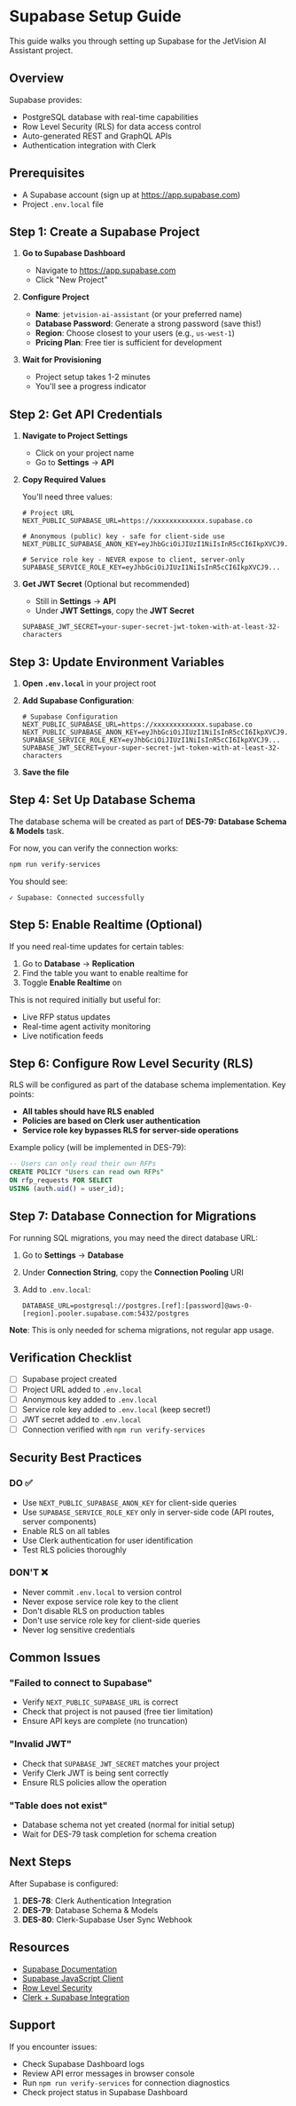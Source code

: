 # Supabase Setup Guide

This guide walks you through setting up Supabase for the JetVision AI Assistant project.

## Overview

Supabase provides:
- PostgreSQL database with real-time capabilities
- Row Level Security (RLS) for data access control
- Auto-generated REST and GraphQL APIs
- Authentication integration with Clerk

## Prerequisites

- A Supabase account (sign up at https://app.supabase.com)
- Project `.env.local` file

## Step 1: Create a Supabase Project

1. **Go to Supabase Dashboard**
   - Navigate to https://app.supabase.com
   - Click "New Project"

2. **Configure Project**
   - **Name**: `jetvision-ai-assistant` (or your preferred name)
   - **Database Password**: Generate a strong password (save this!)
   - **Region**: Choose closest to your users (e.g., `us-west-1`)
   - **Pricing Plan**: Free tier is sufficient for development

3. **Wait for Provisioning**
   - Project setup takes 1-2 minutes
   - You'll see a progress indicator

## Step 2: Get API Credentials

1. **Navigate to Project Settings**
   - Click on your project name
   - Go to **Settings** → **API**

2. **Copy Required Values**

   You'll need three values:

   ```env
   # Project URL
   NEXT_PUBLIC_SUPABASE_URL=https://xxxxxxxxxxxxx.supabase.co

   # Anonymous (public) key - safe for client-side use
   NEXT_PUBLIC_SUPABASE_ANON_KEY=eyJhbGciOiJIUzI1NiIsInR5cCI6IkpXVCJ9...

   # Service role key - NEVER expose to client, server-only
   SUPABASE_SERVICE_ROLE_KEY=eyJhbGciOiJIUzI1NiIsInR5cCI6IkpXVCJ9...
   ```

3. **Get JWT Secret** (Optional but recommended)
   - Still in **Settings** → **API**
   - Under **JWT Settings**, copy the **JWT Secret**

   ```env
   SUPABASE_JWT_SECRET=your-super-secret-jwt-token-with-at-least-32-characters
   ```

## Step 3: Update Environment Variables

1. **Open `.env.local`** in your project root

2. **Add Supabase Configuration**:

   ```env
   # Supabase Configuration
   NEXT_PUBLIC_SUPABASE_URL=https://xxxxxxxxxxxxx.supabase.co
   NEXT_PUBLIC_SUPABASE_ANON_KEY=eyJhbGciOiJIUzI1NiIsInR5cCI6IkpXVCJ9...
   SUPABASE_SERVICE_ROLE_KEY=eyJhbGciOiJIUzI1NiIsInR5cCI6IkpXVCJ9...
   SUPABASE_JWT_SECRET=your-super-secret-jwt-token-with-at-least-32-characters
   ```

3. **Save the file**

## Step 4: Set Up Database Schema

The database schema will be created as part of **DES-79: Database Schema & Models** task.

For now, you can verify the connection works:

```bash
npm run verify-services
```

You should see:
```
✓ Supabase: Connected successfully
```

## Step 5: Enable Realtime (Optional)

If you need real-time updates for certain tables:

1. Go to **Database** → **Replication**
2. Find the table you want to enable realtime for
3. Toggle **Enable Realtime** on

This is not required initially but useful for:
- Live RFP status updates
- Real-time agent activity monitoring
- Live notification feeds

## Step 6: Configure Row Level Security (RLS)

RLS will be configured as part of the database schema implementation. Key points:

- **All tables should have RLS enabled**
- **Policies are based on Clerk user authentication**
- **Service role key bypasses RLS for server-side operations**

Example policy (will be implemented in DES-79):
```sql
-- Users can only read their own RFPs
CREATE POLICY "Users can read own RFPs"
ON rfp_requests FOR SELECT
USING (auth.uid() = user_id);
```

## Step 7: Database Connection for Migrations

For running SQL migrations, you may need the direct database URL:

1. Go to **Settings** → **Database**
2. Under **Connection String**, copy the **Connection Pooling** URI
3. Add to `.env.local`:

   ```env
   DATABASE_URL=postgresql://postgres.[ref]:[password]@aws-0-[region].pooler.supabase.com:5432/postgres
   ```

**Note**: This is only needed for schema migrations, not regular app usage.

## Verification Checklist

- [ ] Supabase project created
- [ ] Project URL added to `.env.local`
- [ ] Anonymous key added to `.env.local`
- [ ] Service role key added to `.env.local` (keep secret!)
- [ ] JWT secret added to `.env.local`
- [ ] Connection verified with `npm run verify-services`

## Security Best Practices

### DO ✅
- Use `NEXT_PUBLIC_SUPABASE_ANON_KEY` for client-side queries
- Use `SUPABASE_SERVICE_ROLE_KEY` only in server-side code (API routes, server components)
- Enable RLS on all tables
- Use Clerk authentication for user identification
- Test RLS policies thoroughly

### DON'T ❌
- Never commit `.env.local` to version control
- Never expose service role key to the client
- Don't disable RLS on production tables
- Don't use service role key for client-side queries
- Never log sensitive credentials

## Common Issues

### "Failed to connect to Supabase"
- Verify `NEXT_PUBLIC_SUPABASE_URL` is correct
- Check that project is not paused (free tier limitation)
- Ensure API keys are complete (no truncation)

### "Invalid JWT"
- Check that `SUPABASE_JWT_SECRET` matches your project
- Verify Clerk JWT is being sent correctly
- Ensure RLS policies allow the operation

### "Table does not exist"
- Database schema not yet created (normal for initial setup)
- Wait for DES-79 task completion for schema creation

## Next Steps

After Supabase is configured:

1. **DES-78**: Clerk Authentication Integration
2. **DES-79**: Database Schema & Models
3. **DES-80**: Clerk-Supabase User Sync Webhook

## Resources

- [Supabase Documentation](https://supabase.com/docs)
- [Supabase JavaScript Client](https://supabase.com/docs/reference/javascript)
- [Row Level Security](https://supabase.com/docs/guides/auth/row-level-security)
- [Clerk + Supabase Integration](https://clerk.com/docs/integrations/databases/supabase)

## Support

If you encounter issues:
- Check Supabase Dashboard logs
- Review API error messages in browser console
- Run `npm run verify-services` for connection diagnostics
- Check project status in Supabase Dashboard
